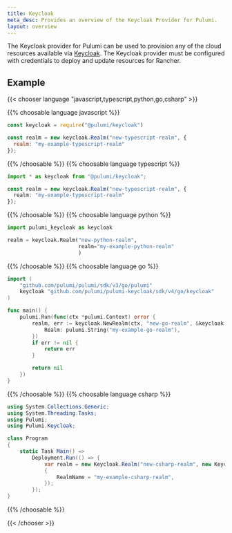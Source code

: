 ```yaml
---
title: Keycloak
meta_desc: Provides an overview of the Keycloak Provider for Pulumi.
layout: overview
---
```


The Keycloak provider for Pulumi can be used to provision any of the cloud resources available via [Keycloak](https://rancher.com/).
The Keycloak provider must be configured with credentials to deploy and update resources for Rancher.

## Example

{{< chooser language "javascript,typescript,python,go,csharp" >}}

{{% choosable language javascript %}}

```javascript
const keycloak = require("@pulumi/keycloak")

const realm = new keycloak.Realm("new-typescript-realm", {
  realm: "my-example-typescript-realm"
});
```

{{% /choosable %}}
{{% choosable language typescript %}}

```typescript
import * as keycloak from "@pulumi/keycloak";

const realm = new keycloak.Realm("new-typescript-realm", {
  realm: "my-example-typescript-realm"
});
```

{{% /choosable %}}
{{% choosable language python %}}

```python
import pulumi_keycloak as keycloak

realm = keycloak.Realm("new-python-realm",
                       realm="my-example-python-realm"
                       )
```

{{% /choosable %}}
{{% choosable language go %}}

```go
import (
	"github.com/pulumi/pulumi/sdk/v3/go/pulumi"
	keycloak "github.com/pulumi/pulumi-keycloak/sdk/v4/go/keycloak"
)

func main() {
	pulumi.Run(func(ctx *pulumi.Context) error {
        realm, err := keycloak.NewRealm(ctx, "new-go-realm", &keycloak.RealmArgs{
            Realm: pulumi.String("my-example-go-realm"),
        })
		if err != nil {
			return err
		}

		return nil
	})
}
```

{{% /choosable %}}
{{% choosable language csharp %}}

```csharp
using System.Collections.Generic;
using System.Threading.Tasks;
using Pulumi;
using Pulumi.Keycloak;

class Program
{
    static Task Main() =>
        Deployment.Run(() => {
            var realm = new Keycloak.Realm("new-csharp-realm", new Keycloak.RealmArgs
            {
                RealmName = "my-example-csharp-realm",
            });
        });
}
```

{{% /choosable %}}

{{< /chooser >}}
